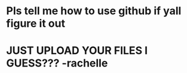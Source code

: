 # Pls tell me how to use github if yall figure it out
# JUST UPLOAD YOUR FILES I GUESS??? -rachelle
